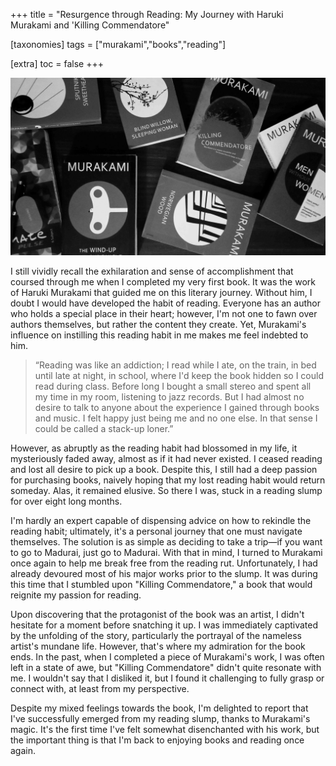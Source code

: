 +++
title = "Resurgence through Reading: My Journey with Haruki Murakami and 'Killing Commendatore"

[taxonomies]
tags = ["murakami","books","reading"]

[extra]
toc = false
+++

<div class="center">
<img src="/img/blogs/kc.jpg" alt="Books of Murakami">
</div>

I still vividly recall the exhilaration and sense of accomplishment that coursed through me when I completed my very first book. It was the work of Haruki Murakami that guided me on this literary journey. Without him, I doubt I would have developed the habit of reading. Everyone has an author who holds a special place in their heart; however, I'm not one to fawn over authors themselves, but rather the content they create. Yet, Murakami's influence on instilling this reading habit in me makes me feel indebted to him.

<blockquote>
“Reading was like an addiction; I read while I ate, on the train, in bed until late at night, in school, where I'd keep the book hidden so I could read during class. Before long I bought a small stereo and spent all my time in my room, listening to jazz records. But I had almost no desire to talk to anyone about the experience I gained through books and music. I felt happy just being me and no one else. In that sense I could be called a stack-up loner.”
</blockquote>

However, as abruptly as the reading habit had blossomed in my life, it mysteriously faded away, almost as if it had never existed. I ceased reading and lost all desire to pick up a book. Despite this, I still had a deep passion for purchasing books, naively hoping that my lost reading habit would return someday. Alas, it remained elusive. So there I was, stuck in a reading slump for over eight long months.

I'm hardly an expert capable of dispensing advice on how to rekindle the reading habit; ultimately, it's a personal journey that one must navigate themselves. The solution is as simple as deciding to take a trip—if you want to go to Madurai, just go to Madurai. With that in mind, I turned to Murakami once again to help me break free from the reading rut. Unfortunately, I had already devoured most of his major works prior to the slump. It was during this time that I stumbled upon "Killing Commendatore," a book that would reignite my passion for reading.

Upon discovering that the protagonist of the book was an artist, I didn't hesitate for a moment before snatching it up. I was immediately captivated by the unfolding of the story, particularly the portrayal of the nameless artist's mundane life. However, that's where my admiration for the book ends. In the past, when I completed a piece of Murakami's work, I was often left in a state of awe, but "Killing Commendatore" didn't quite resonate with me. I wouldn't say that I disliked it, but I found it challenging to fully grasp or connect with, at least from my perspective.

Despite my mixed feelings towards the book, I'm delighted to report that I've successfully emerged from my reading slump, thanks to Murakami's magic. It's the first time I've felt somewhat disenchanted with his work, but the important thing is that I'm back to enjoying books and reading once again.
